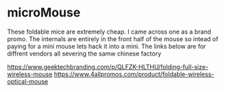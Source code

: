 # microMouse

These foldable mice are extremely cheap. I came across one as a brand promo. The internals are entirely in the front half of the mouse so intead of paying for a mini mouse lets hack it into a mini. The links below are for diffrent vendors all severing the samw chinese factory

https://www.geektechbranding.com/p/QLFZK-HLTHU/folding-full-size-wireless-mouse
https://www.4allpromos.com/product/foldable-wireless-optical-mouse
